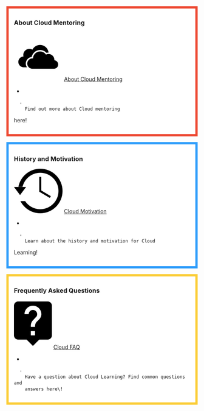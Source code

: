<div style="margin:0; margin-top:0px; margin-bottom:15px; margin-right:0px; border:6px solid #ed462f; padding:.3em 1em 1em 1em; background-color:#FFFFFF;">

### About Cloud Mentoring

![../files/CloudKataIcon.png](../files/CloudKataIcon.png "../files/CloudKataIcon.png") [About Cloud
Mentoring](Cloud_Mentoring_Kata.md)

  - 
    
      -   
        Find out more about Cloud mentoring
here\!

  

</div>

<div style="margin:0; margin-top:0px; margin-bottom:15px; margin-right:0px; border:6px solid #2c9cfb; padding:.3em 1em 1em 1em; background-color:#FFFFFF;">

### History and Motivation

![ link=Cloud Motivation|left|100px](../files/HistoryCloudIcon.png
" link=Cloud Motivation|left|100px") [Cloud Motivation](Cloud_Motivation.md)

  - 
    
      -   
        Learn about the history and motivation for Cloud
Learning\!

  

</div>

<div style="margin:0; margin-top:0px; margin-bottom:15px; margin-right:0px; border:6px solid #fbcc33; padding:.3em 1em 1em 1em; background-color:#FFFFFF;">

### Frequently Asked Questions

![ link=Cloud FAQ|left|100px](../files/FAQicon.png " link=Cloud FAQ|left|100px")
[Cloud FAQ](Cloud_FAQ.md)

  - 
    
      -   
        Have a question about Cloud Learning? Find common questions and
        answers here\!

  

</div>
